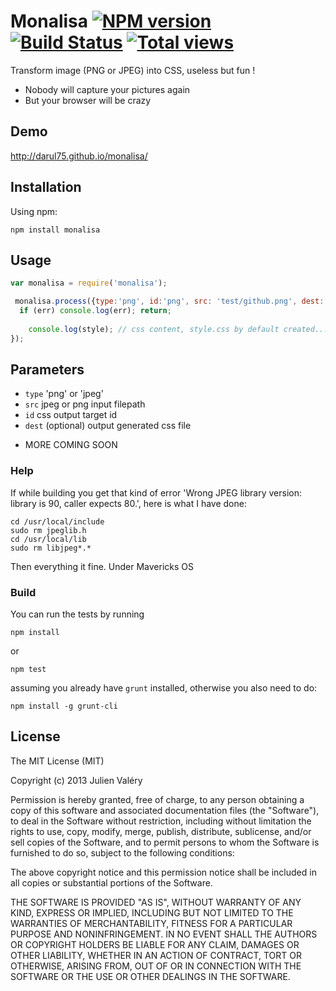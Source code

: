 Monalisa [![NPM version](https://badge.fury.io/js/monalisa.png)](http://badge.fury.io/js/monalisa) [![Build Status](https://travis-ci.org/darul75/monalisa.svg?branch=master)](https://travis-ci.org/darul75/monalisa) [![Total views](https://sourcegraph.com/api/repos/github.com/darul75/monalisa/counters/views.png)](https://sourcegraph.com/github.com/darul75/monalisa)
=====================

Transform image (PNG or JPEG) into CSS, useless but fun !

* Nobody will capture your pictures again
* But your browser will be crazy


Demo
------------
http://darul75.github.io/monalisa/

Installation
------------

Using npm:

```
npm install monalisa
```


Usage
-------------

```javascript
var monalisa = require('monalisa');

 monalisa.process({type:'png', id:'png', src: 'test/github.png', dest:'./test/style.css'}, function(err, style) {
  if (err) console.log(err); return; 
                
    console.log(style); // css content, style.css by default created...
});
```

## Parameters

* `type` 'png' or 'jpeg'
* `src` jpeg or png input filepath
* `id` css output target id
* `dest` (optional) output generated css file

- MORE COMING SOON


### Help

If while building you get that kind of error 'Wrong JPEG library version: library is 90, caller expects 80.', here is what I have done:

```
cd /usr/local/include
sudo rm jpeglib.h
cd /usr/local/lib
sudo rm libjpeg*.*
```

Then everything it fine. Under Mavericks OS

### Build

You can run the tests by running

```
npm install
```
or
```
npm test
```

assuming you already have `grunt` installed, otherwise you also need to do:

```
npm install -g grunt-cli
```

## License

The MIT License (MIT)

Copyright (c) 2013 Julien Valéry

Permission is hereby granted, free of charge, to any person obtaining a copy
of this software and associated documentation files (the "Software"), to deal
in the Software without restriction, including without limitation the rights
to use, copy, modify, merge, publish, distribute, sublicense, and/or sell
copies of the Software, and to permit persons to whom the Software is
furnished to do so, subject to the following conditions:

The above copyright notice and this permission notice shall be included in
all copies or substantial portions of the Software.

THE SOFTWARE IS PROVIDED "AS IS", WITHOUT WARRANTY OF ANY KIND, EXPRESS OR
IMPLIED, INCLUDING BUT NOT LIMITED TO THE WARRANTIES OF MERCHANTABILITY,
FITNESS FOR A PARTICULAR PURPOSE AND NONINFRINGEMENT. IN NO EVENT SHALL THE
AUTHORS OR COPYRIGHT HOLDERS BE LIABLE FOR ANY CLAIM, DAMAGES OR OTHER
LIABILITY, WHETHER IN AN ACTION OF CONTRACT, TORT OR OTHERWISE, ARISING FROM,
OUT OF OR IN CONNECTION WITH THE SOFTWARE OR THE USE OR OTHER DEALINGS IN
THE SOFTWARE.




